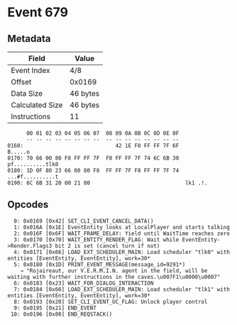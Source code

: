 # Event 679

## Metadata

| Field           | Value    |
|-----------------|----------|
| Event Index     | 4/8      |
| Offset          | 0x0169   |
| Data Size       | 46 bytes |
| Calculated Size | 46 bytes |
| Instructions    | 11       |

```
      00 01 02 03 04 05 06 07  08 09 0A 0B 0C 0D 0E 0F
      -- -- -- -- -- -- -- --  -- -- -- -- -- -- -- --
0160:                             42 1E F0 FF FF 7F 6F           B.....o
0170: 70 66 00 80 F8 FF FF 7F  F8 FF FF 7F 74 6C 6B 30  pf..........tlk0
0180: 1D 0F 80 23 66 00 80 F8  FF FF 7F F8 FF FF 7F 74  ...#f..........t
0190: 6C 6B 31 20 00 21 00                              lk1 .!.         
```

## Opcodes

```
  0: 0x0169 [0x42] SET_CLI_EVENT_CANCEL_DATA()
  1: 0x016A [0x1E] EventEntity looks at LocalPlayer and starts talking
  2: 0x016F [0x6F] WAIT_FRAME_DELAY: Yield until WaitTime reaches zero
  3: 0x0170 [0x70] WAIT_ENTITY_RENDER_FLAG: Wait while EventEntity->Render.Flags3 bit 2 is set (cancel turn if not)
  4: 0x0171 [0x66] LOAD_EXT_SCHEDULER_MAIN: Load scheduler "tlk0" with entities [EventEntity, EventEntity], work=30*
  5: 0x0180 [0x1D] PRINT_EVENT_MESSAGE(message_id=9291*)
    → "Rojaireaut, our V.E.R.M.I.N. agent in the field, will be waiting with further instructions in the caves.\u007F1\u0000\u0007"
  6: 0x0183 [0x23] WAIT_FOR_DIALOG_INTERACTION
  7: 0x0184 [0x66] LOAD_EXT_SCHEDULER_MAIN: Load scheduler "tlk1" with entities [EventEntity, EventEntity], work=30*
  8: 0x0193 [0x20] SET_CLI_EVENT_UC_FLAG: Unlock player control
  9: 0x0195 [0x21] END_EVENT
 10: 0x0196 [0x00] END_REQSTACK()
```
